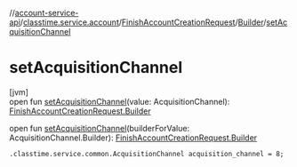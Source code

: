 //[account-service-api](../../../../index.md)/[classtime.service.account](../../index.md)/[FinishAccountCreationRequest](../index.md)/[Builder](index.md)/[setAcquisitionChannel](set-acquisition-channel.md)

# setAcquisitionChannel

[jvm]\
open fun [setAcquisitionChannel](set-acquisition-channel.md)(value: AcquisitionChannel): [FinishAccountCreationRequest.Builder](index.md)

open fun [setAcquisitionChannel](set-acquisition-channel.md)(builderForValue: AcquisitionChannel.Builder): [FinishAccountCreationRequest.Builder](index.md)

`.classtime.service.common.AcquisitionChannel acquisition_channel = 8;`

